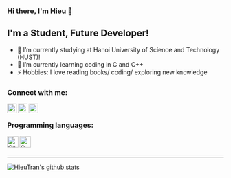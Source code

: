### Hi there, I'm Hieu 👋

## I'm a Student, Future Developer!
- 🔭 I’m currently studying at Hanoi University of Science and Technology (HUST)!
- 🌱 I’m currently learning coding in C and C++ 
- ⚡ Hobbies: I love reading books/ coding/ exploring new knowledge

### Connect with me:

[<img align="left" alt="hieutran | Facebook" width="22px" src="https://cdn.jsdelivr.net/npm/simple-icons@v3/icons/facebook.svg" />][facebook]
[<img align="left" alt="hieutran | Instagram" width="22px" src="https://cdn.jsdelivr.net/npm/simple-icons@v3/icons/instagram.svg" />][instagram]
[<img align="left" alt="hieutran | Github" width="22px" src="https://cdn.jsdelivr.net/npm/simple-icons@v3/icons/github.svg" />][github]

<br />

### Programming languages:

<img align="left" alt="Cplusplus" width="26px" src="https://raw.githubusercontent.com/gilbarbara/logos/804dc257b59e144eaca5bc6ffd16949752c6f789/logos/c-plusplus.svg" />
<img align="left" alt="C" width="26px" src="https://raw.githubusercontent.com/gilbarbara/logos/804dc257b59e144eaca5bc6ffd16949752c6f789/logos/c.svg" />


<br />
<br />

---

[![HieuTran's github stats](https://github-readme-stats.vercel.app/api?username=hieutran29&show_icons=true)](https://github.com/anuraghazra/github-readme-stats)


[instagram]: https://www.instagram.com/hieutran2908
[facebook]: https://www.facebook.com/hieutran2908
[github]: https://github.com/hieutran29

